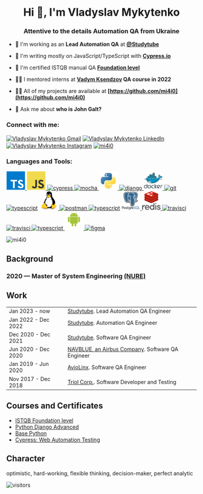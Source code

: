 <h1 align="center">Hi 👋, I'm Vladyslav Mykytenko </h1>
<h3 align="center">Attentive to the details Automation QA from Ukraine</h3>

- 🐝 I'm working as an **Lead Automation QA** at **[@Studytube](https://www.studytube.nl/)**

- 🌱 I'm writing mostly on JavaScript/TypeScript with **[Cypress.io](https://www.cypress.io/)**

- 📜 I'm certified ISTQB manual
  QA **[Foundation level](https://zertdb.isqi.org/en/download/certificate/token/S91ER978sbX6Y3e6)**

- 👨‍🏫 I mentored interns at **[Vadym Ksendzov](https://ksendzov.com/) QA course in 2022**

- 👨‍💻 All of my projects are available at **[https://github.com/mi4i0](https://github.com/mi4i0)**

- 💬 Ask me about **who is John Galt?**

<p align="left">
<h3 align="left">Connect with me:</h3>
<a href="mailto:mykytenkovladyslav@gmail.com" target="_blank"><img align="center" alt="Vladyslav Mykytenko Gmail" height="65" 
src="https://img.icons8.com/plasticine/100/000000/gmail.png" width="65"/></a>
<a href="https://www.linkedin.com/in/mykytenko/" target="blank"><img align="center" alt="Vladyslav Mykytenko LinkedIn" height="65" 
src="https://img.icons8.com/plasticine/100/000000/linkedin.png" width="65"/></a>
<a href="https://www.instagram.com/mi4i0/" target="blank"><img align="center" alt="Vladyslav Mykytenko Instagram" height="65" 
src="https://img.icons8.com/plasticine/100/000000/instagram-new--v1.png" width="65"/></a>
<a href="https://twitter.com/mi4i0/" target="blank"><img align="center" alt="mi4i0" height="65"
src="https://img.icons8.com/plasticine/100/000000/twitter--v1.png" width="65"/></a>

### Languages and Tools: ###

<a href="https://www.typescriptlang.org/" target="_blank" rel="noreferrer"> <img src="https://raw.githubusercontent.com/devicons/devicon/master/icons/typescript/typescript-original.svg" alt="typescript" width="50" height="50"/> </a>
<a href="https://developer.mozilla.org/en-US/docs/Web/JavaScript" target="_blank" rel="noreferrer"> <img src="https://raw.githubusercontent.com/devicons/devicon/master/icons/javascript/javascript-original.svg" alt="javascript" width="50" height="50"/> </a>
<a href="https://www.cypress.io" target="_blank" rel="noreferrer"> <img src="https://pics.freeicons.io/uploads/icons/png/3556671901536211770-512.png" alt="cypress" width="50" height="50"/> </a>
<a href="https://mochajs.org" target="_blank" rel="noreferrer"> <img src="https://www.vectorlogo.zone/logos/mochajs/mochajs-icon.svg" alt="mocha" width="50" height="50"/> </a>
<a href="https://www.python.org" target="_blank" rel="noreferrer"> <img src="https://raw.githubusercontent.com/devicons/devicon/master/icons/python/python-original.svg" alt="python" width="50" height="50"/> </a>
<a href="https://www.djangoproject.com/" target="_blank" rel="noreferrer"> <img src="https://img.icons8.com/color/48/000000/django.png" alt="django" width="50" height="50"/> </a>
<a href="https://www.docker.com/" target="_blank" rel="noreferrer"> <img src="https://raw.githubusercontent.com/devicons/devicon/master/icons/docker/docker-original-wordmark.svg" alt="docker" width="50" height="50"/> </a>
<a href="https://git-scm.com/" target="_blank" rel="noreferrer"> <img src="https://www.vectorlogo.zone/logos/git-scm/git-scm-icon.svg" alt="git" width="50" height="50"/> </a>
<a href="https://www.sourcetreeapp.com/" target="_blank" rel="noreferrer"> <img src="https://img.icons8.com/external-tal-revivo-color-tal-revivo/96/000000/external-sourcetree-is-a-nice-alternative-to-the-git-command-line-logo-color-tal-revivo.png" alt="typescript" width="50" height="50"/></a>
<a href="https://www.linux.org/" target="_blank" rel="noreferrer"> <img src="https://raw.githubusercontent.com/devicons/devicon/master/icons/linux/linux-original.svg" alt="linux" width="50" height="50"/> </a>
<a href="https://postman.com" target="_blank" rel="noreferrer"> <img src="https://www.vectorlogo.zone/logos/getpostman/getpostman-icon.svg" alt="postman" width="50" height="50"/> </a>
<a href="https://www.soapui.org/" target="_blank" rel="noreferrer"> <img src="https://icons.iconarchive.com/icons/papirus-team/papirus-apps/72/soapui-icon.png" alt="typescript" width="50" height="50"/></a>
<a href="https://www.postgresql.org" target="_blank" rel="noreferrer"> <img src="https://raw.githubusercontent.com/devicons/devicon/master/icons/postgresql/postgresql-original-wordmark.svg" alt="postgresql" width="50" height="50"/> </a>
<a href="https://redis.io" target="_blank" rel="noreferrer"> <img src="https://raw.githubusercontent.com/devicons/devicon/master/icons/redis/redis-original-wordmark.svg" alt="redis" width="50" height="50"/> </a>
<a href="https://travis-ci.org" target="_blank" rel="noreferrer"> <img src="https://www.vectorlogo.zone/logos/travis-ci/travis-ci-icon.svg" alt="travisci" width="50" height="50"/> </a>
<a href="https://semaphoreci.com/" target="_blank" rel="noreferrer"> <img src="https://www.svgrepo.com/show/354324/semaphoreci.svg" alt="travisci" width="50" height="50"/> </a>
<a href="https://www.jetbrains.com/webstorm/" target="_blank" rel="noreferrer"> <img src="https://img.icons8.com/color/144/000000/webstorm.png" alt="typescript" width="50" height="50"/> </a>
<a href="https://developer.android.com" target="_blank" rel="noreferrer"> <img src="https://raw.githubusercontent.com/devicons/devicon/master/icons/android/android-original-wordmark.svg" alt="android" width="50" height="50"/> </a>
<a href="https://www.figma.com/" target="_blank" rel="noreferrer"> <img src="https://www.vectorlogo.zone/logos/figma/figma-icon.svg" alt="figma" width="50" height="50"/> </a> </p>


![mi4i0](https://github-readme-stats.vercel.app/api/top-langs/?username=mi4i0&layout=compact&theme=onedark)

## Background

### 2020 — Master of System Engineering [(NURE)](https://nure.ua/)

## Work

<table>
      <tr>
        <td>Jan 2023 - now</td>
        <td><a href="https://www.studytube.nl/">Studytube</a>.
          Lead Automation QA Engineer
        </td>
      </tr>
      <tr>
        <td>Jan 2022 - Dec 2022</td>
        <td><a href="https://www.studytube.nl/">Studytube</a>.
          Automation QA Engineer
        </td>
      </tr>  
      <tr>
        <td>Dec 2020 - Dec 2021</td>
        <td><a href="https://www.studytube.nl/"> Studytube</a>.
          Software QA Engineer
        </td>
      </tr>   
      <tr>
        <td>Jun 2020 - Dec 2020</td>
        <td><a href="https://www.navblue.aero/"> NAVBLUE, an Airbus Company</a>.
          Software QA Engineer
        </td>
      </tr>  
      <tr>
        <td>Jan 2019 - Jun 2020</td>
        <td><a href="https://aviolinx.com/"> AvioLinx</a>.
          Software QA Engineer
        </td>
      </tr>
      <tr>
        <td>Nov 2017 - Dec 2018 </td>
        <td><a href="https://triolcorp.eu/en/">Triol Corp.</a>.
          Software Developer and Testing
        </td>
      </tr>
</table>

## Courses and Certificates

* [ISTQB Foundation level](https://zertdb.isqi.org/en/download/certificate/token/S91ER978sbX6Y3e6)
* [Python Django Advanced](https://certificate.ithillel.ua/view/73075625)
* [Base Python](https://certificate.ithillel.ua/view/71131032)
* [Cypress: Web Automation Testing](https://udemy-certificate.s3.amazonaws.com/pdf/UC-e3880ba3-87ff-4ff7-9851-f10287b5712d.pdf)

## Character

optimistic, hard-working, flexible thinking, decision-maker, perfect analytic

![visitors](https://visitor-badge.glitch.me/badge?page_id=mi4i0.visitor-badge&left_color=blue&right_color=red)
